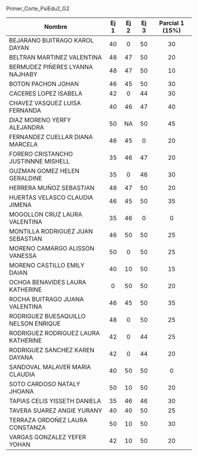 Primer_Corte_PsiEdu2_G2

| Nombre                                     | Ej 1 | Ej 2 | Ej 3 | Parcial 1 (15%) |
|--------------------------------------------|:----:|:----:|:----:|:---------------:|
| BEJARANO BUITRAGO KAROL DAYAN              |  40  |  0   |  50  |        30       |
| BELTRAN MARTINEZ VALENTINA                 |  48  |  47  |  50  |        20       |
| BERMUDEZ PIÑERES LYANNA NAJHABY            |  48  |  47  |  50  |        10       |
| BOTON PACHON JOHAN                         |  46  |  45  |  50  |        30       |
| CACERES LOPEZ ISABELA                      |  42  |  0   |  44  |        30       |
| CHAVEZ VASQUEZ LUISA FERNANDA              |  40  |  46  |  47  |        40       |
| DIAZ MORENO YERFY ALEJANDRA                |  50  |  NA  |  50  |        45       |
| FERNANDEZ CUELLAR DIANA MARCELA            |  46  |  45  |  0   |        20       |
| FORERO CRISTANCHO JUSTINNNE MISHELL        |  35  |  46  |  47  |        20       |
| GUZMAN GOMEZ HELEN GERALDINE               |  35  |  0   |  46  |        30       |
| HERRERA MUÑOZ SEBASTIAN                    |  48  |  47  |  50  |        20       |
| HUERTAS VELASCO CLAUDIA JIMENA             |  46  |  45  |  50  |        35       |
| MOGOLLON CRUZ LAURA VALENTINA              |  35  |  46  |  0   |        0        |
| MONTILLA RODRIGUEZ JUAN SEBASTIAN          |  46  |  50  |  50  |        25       |
| MORENO CAMARGO ALISSON VANESSA             |  50  |  0   |  50  |        25       |
| MORENO CASTILLO EMILY DAIAN                |  40  |  10  |  50  |        15       |
| OCHOA BENAVIDES LAURA KATHERINE            |  0   |  50  |  50  |        20       |
| ROCHA BUITRAGO JUANA VALENTINA             |  46  |  45  |  50  |        35       |
| RODRIGUEZ BUESAQUILLO NELSON ENRIQUE       |  48  |  0   |  50  |        25       |
| RODRIGUEZ RODRIGUEZ LAURA KATHERINE        |  42  |  0   |  44  |        25       |
| RODRIGUEZ SANCHEZ KAREN DAYANA             |  42  |  0   |  44  |        20       |
| SANDOVAL MALAVER MARIA CLAUDIA             |  40  |  50  |  50  |        0        |
| SOTO CARDOSO NATALY JHOANA                 |  50  |  10  |  50  |        20       |
| TAPIAS CELIS YISSETH DANIELA               |  35  |  46  |  46  |        30       |
| TAVERA SUAREZ ANGIE YURANY                 |  40  |  40  |  50  |        25       |
| TERRAZA ORDOÑEZ LAURA CONSTANZA            |  50  |  10  |  50  |        30       |
| VARGAS GONZALEZ YEFER YOHAN                |  42  |  10  |  50  |        20       |

